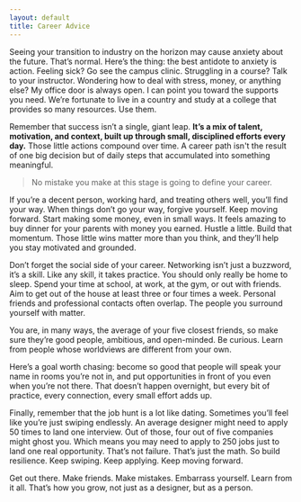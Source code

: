 ```yaml
---
layout: default
title: Career Advice
---
```

Seeing your transition to industry on the horizon may cause anxiety about the future. That’s normal. Here’s the thing: the best antidote to anxiety is action. Feeling sick? Go see the campus clinic. Struggling in a course? Talk to your instructor. Wondering how to deal with stress, money, or anything else? My office door is always open. I can point you toward the supports you need. We’re fortunate to live in a country and study at a college that provides so many resources. Use them.

Remember that success isn’t a single, giant leap. **It’s a mix of talent, motivation, and context, built up through small, disciplined efforts every day.** Those little actions compound over time. A career path isn't the result of one big decision but of daily steps that accumulated into something meaningful.

> No mistake you make at this stage is going to define your career.

If you’re a decent person, working hard, and treating others well, you’ll find your way. When things don’t go your way, forgive yourself. Keep moving forward. Start making some money, even in small ways. It feels amazing to buy dinner for your parents with money you earned. Hustle a little. Build that momentum. Those little wins matter more than you think, and they’ll help you stay motivated and grounded.

Don’t forget the social side of your career. Networking isn’t just a buzzword, it’s a skill. Like any skill, it takes practice. You should only really be home to sleep. Spend your time at school, at work, at the gym, or out with friends. Aim to get out of the house at least three or four times a week. Personal friends and professional contacts often overlap. The people you surround yourself with matter.

You are, in many ways, the average of your five closest friends, so make sure they’re good people, ambitious, and open-minded. Be curious. Learn from people whose worldviews are different from your own.

Here’s a goal worth chasing: become so good that people will speak your name in rooms you’re not in, and put opportunities in front of you even when you’re not there. That doesn’t happen overnight, but every bit of practice, every connection, every small effort adds up.

Finally, remember that the job hunt is a lot like dating. Sometimes you’ll feel like you’re just swiping endlessly. An average designer might need to apply 50 times to land one interview. Out of those, four out of five companies might ghost you. Which means you may need to apply to 250 jobs just to land one real opportunity. That’s not failure. That’s just the math. So build resilience. Keep swiping. Keep applying. Keep moving forward.

Get out there. Make friends. Make mistakes. Embarrass yourself. Learn from it all. That’s how you grow, not just as a designer, but as a person.